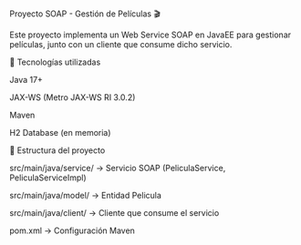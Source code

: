 Proyecto SOAP - Gestión de Películas 🎬

Este proyecto implementa un Web Service SOAP en JavaEE para gestionar películas, junto con un cliente que consume dicho servicio.

🚀 Tecnologías utilizadas

Java 17+

JAX-WS (Metro JAX-WS RI 3.0.2)

Maven

H2 Database (en memoria)

📂 Estructura del proyecto

src/main/java/service/ → Servicio SOAP (PeliculaService, PeliculaServiceImpl)

src/main/java/model/ → Entidad Pelicula

src/main/java/client/ → Cliente que consume el servicio

pom.xml → Configuración Maven 

